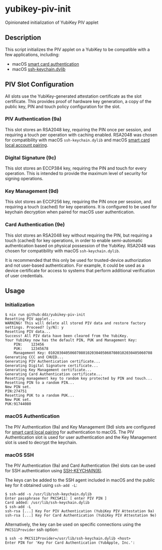 # yubikey-piv-init
Opinionated initialization of YubiKey PIV applet

## Description

This script initializes the PIV applet on a YubiKey to be compatible
with a few applications, including:
* macOS [smart card authentication](https://developers.yubico.com/PIV/Guides/Smart_card-only_authentication_on_macOS.html)
* macOS [ssh-keychain.dylib](https://keith.github.io/xcode-man-pages/ssh-keychain.8.html)

## PIV Slot Configuration

All slots use the YubiKey-generated attestation certificate as the
slot certificate. This provides proof of hardware key generation, a
copy of the public key, PIN and touch policy configuration for the
slot.

### PIV Authentication (9a)

This slot stores an RSA2048 key, requiring the PIN once per session,
and requiring a touch per operation with caching enabled. RSA2048 was
chosen for compatibility with macOS `ssh-keychain.dylib` and macOS
[smart card local account pairing](https://support.apple.com/guide/deployment/use-a-smart-card-on-mac-depc705651a9/web).

### Digital Signature (9c)

This slot stores an ECCP384 key, requiring the PIN and touch for every
operation. This is intended to provide the maximum level of security
for signing operations.

### Key Management (9d)

This slot stores an ECCP256 key, requiring the PIN once per session,
and requiring a touch (cached) for key operations. It is configured to
be used for keychain decryption when paired for macOS user
authentication.

### Card Authentication (9e)

This slot stores an RSA2048 key without requiring the PIN, but
requiring a touch (cached) for key operations, in order to enable
semi-automatic authentication based on physical possession of the
YubiKey. RSA2048 was chosen for compatibility with macOS
`ssh-keychain.dylib`.

It is recommended that this only be used for trusted-device
authorization and not user-based authentication. For example, it could
be used as a device certificate for access to systems that perform
additional verification of user credentials.

## Usage

### Initialization

```
$ nix run github:ddz/yubikey-piv-init
Resetting PIV applet...
WARNING! This will delete all stored PIV data and restore factory settings. Proceed? [y/N]: y
Resetting PIV data...
Success! All PIV data have been cleared from the YubiKey.
Your YubiKey now has the default PIN, PUK and Management Key:
	PIN:	123456
	PUK:	12345678
	Management Key:	010203040506070801020304050607080102030405060708
Generating CCC and CHUID...
Generating PIV Authentication certificate...
Generating Digital Signature certificate...
Generating Key Management certificate...
Generating Card Authentication certificate...
Resetting management key to random key protected by PIN and touch...
Resetting PIN to a random PIN...
New PIN set.
PIN:274751
Resetting PUK to a random PUK...
New PUK set.
PUK:91744080
```

### macOS Authentication

The PIV Authentication (9a) and Key Management (9d) slots are
configured for [smart card local pairing](https://support.apple.com/guide/deployment/use-a-smart-card-on-mac-depc705651a9/web)
for authentication to macOS. The PIV Authentication slot is used for
user authentication and the Key Management slot is used to decrypt the
keychain.

### macOS SSH

The PIV Authentication (9a) and Card Authentication (9e) slots can be
used for SSH authentication using
[SSH-KEYCHAIN(8)](https://keith.github.io/xcode-man-pages/ssh-keychain.8.html).

The keys can be added to the SSH agent included in macOS and the public
key for it obtained using `ssh-add -L`:

```
$ ssh-add -s /usr/lib/ssh-keychain.dylib
Enter passphrase for PKCS#11: [ enter PIV PIN ]
Card added: /usr/lib/ssh-keychain.dylib
$ ssh-add -L
ssh-rsa [...] Key For PIV Authentication (YubiKey PIV Attestation 9a)
ssh-rsa [...] Key For Card Authentication (YubiKey PIV Attestation 9e)
```

Alternatively, the key can be used on specific connections using
the `PKCS11Provider` ssh option:

```
$ ssh -o PKCS11Provider=/usr/lib/ssh-keychain.dylib <host>
Enter PIN for 'Key For Card Authentication (YubApple, Inc.':
```
